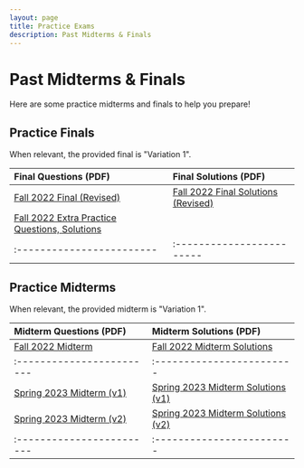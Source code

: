 ```yaml
---
layout: page
title: Practice Exams
description: Past Midterms & Finals
---
```


# Past Midterms & Finals

Here are some practice midterms and finals to help you prepare!

## Practice Finals

When relevant, the provided final is "Variation 1".

| Final Questions (PDF) | Final Solutions (PDF) |
|:------------------------|:------------------------|
| [Fall 2022 Final (Revised)]({{site.baseurl}}/assets/exams/fall-2022-final-revised.pdf) | [Fall 2022 Final Solutions (Revised)]({{site.baseurl}}/assets/exams/fall-2022-final-solutions-revised.pdf) |
| [Fall 2022 Extra Practice Questions, Solutions]({{site.baseurl}}/assets/exams/fall-2022-final-extra.pdf) | |
|:------------------------|:------------------------|

## Practice Midterms

When relevant, the provided midterm is "Variation 1".

| Midterm Questions (PDF) | Midterm Solutions (PDF) |
|:------------------------|:------------------------|
| [Fall 2022 Midterm]({{site.baseurl}}/assets/exams/fall-2022-midterm.pdf) | [Fall 2022 Midterm Solutions]({{site.baseurl}}/assets/exams/fall-2022-midterm-solutions.pdf) |
|:------------------------|:------------------------|
| [Spring 2023 Midterm (v1)]({{site.baseurl}}/assets/exams/spring-2023-midterm-v1.pdf) | [Spring 2023 Midterm Solutions (v1)]({{site.baseurl}}/assets/exams/spring-2023-midterm-v1-solutions.pdf) |
| [Spring 2023 Midterm (v2)]({{site.baseurl}}/assets/exams/spring-2023-midterm-v2.pdf) | [Spring 2023 Midterm Solutions (v2)]({{site.baseurl}}/assets/exams/spring-2023-midterm-v2-solutions.pdf) |
|:------------------------|:------------------------|
